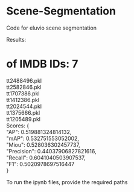 # Scene-Segmentation
Code for eluvio scene segmentation

Results:

# of IMDB IDs: 7
tt2488496.pkl  
tt2582846.pkl  
tt1707386.pkl  
tt1412386.pkl  
tt2024544.pkl  
tt1375666.pkl  
tt1205489.pkl  
Scores: {  
    "AP": 0.519881324814132,  
    "mAP": 0.532751553052002,  
    "Miou": 0.528036302457737,  
    "Precision": 0.44037906827821616,  
    "Recall": 0.6041040503907537,  
    "F1": 0.5020978697516447  
}  


To run the ipynb files, provide the required paths  

